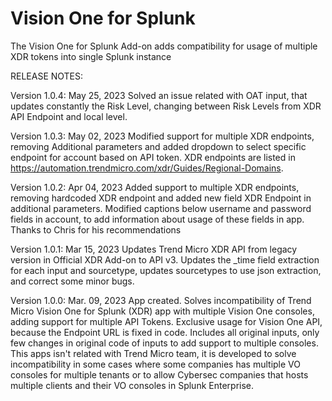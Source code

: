 # Vision One for Splunk

The Vision One for Splunk Add-on adds compatibility for usage of multiple XDR tokens into single Splunk instance

RELEASE NOTES:

Version 1.0.4: May 25, 2023
Solved an issue related with OAT input, that updates constantly the Risk Level, changing between Risk Levels from XDR API Endpoint and local level.

Version 1.0.3: May 02, 2023
Modified support for multiple XDR endpoints, removing Additional parameters and added dropdown to select specific endpoint for account based on API token. XDR endpoints are listed in <https://automation.trendmicro.com/xdr/Guides/Regional-Domains>.

Version 1.0.2: Apr 04, 2023
Added support to multiple XDR endpoints, removing hardcoded XDR endpoint and added new field XDR Endpoint in additional parameters.
Modified captions below username and password fields in account, to add information about usage of these fields in app.
Thanks to Chris for his recommendations

Version 1.0.1: Mar 15, 2023
Updates Trend Micro XDR API from legacy version in Official XDR Add-on to API v3. Updates the _time field extraction for each input and sourcetype, updates sourcetypes to use json extraction, and correct some minor bugs.

Version 1.0.0: Mar. 09, 2023
App created.
Solves incompatibility of Trend Micro Vision One for Splunk (XDR) app with multiple Vision One consoles, adding support for multiple API Tokens. Exclusive usage for Vision One API, because the Endpoint URL is fixed in code.
Includes all original inputs, only few changes in original code of inputs to add support to multiple consoles.
This apps isn't related with Trend Micro team, it is developed to solve incompatibility in some cases where some companies has multiple VO consoles for multiple tenants or to allow Cybersec companies that hosts multiple clients and their VO consoles in Splunk Enterprise.
